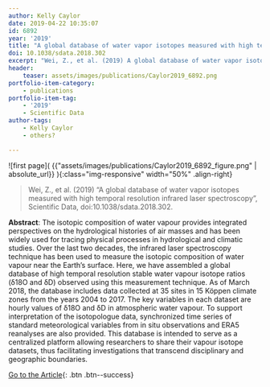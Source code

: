 ```yaml
---
author: Kelly Caylor
date: 2019-04-22 10:35:07
id: 6892
year: '2019'
title: "A global database of water vapor isotopes measured with high temporal resolution infrared laser spectroscopy"
doi: 10.1038/sdata.2018.302
excerpt: "Wei, Z., et al. (2019) A global database of water vapor isotopes measured with high temporal resolution infrared laser spectroscopy, Scientific Data, doi:10.1038/sdata.2018.302"
header:
    teaser: assets/images/publications/Caylor2019_6892.png
portfolio-item-category:
    - publications
portfolio-item-tag:
    - '2019'
    - Scientific Data
author-tags:
    - Kelly Caylor
    - others? 

---
```


![first page]( {{"assets/images/publications/Caylor2019_6892_figure.png" | absolute_url}} ){:class="img-responsive" width="50%" .align-right}


> Wei, Z., et al. (2019) “A global database of water vapor isotopes measured with high temporal resolution infrared laser spectroscopy”, Scientific Data, doi:10.1038/sdata.2018.302.


**Abstract**:
The isotopic composition of water vapour provides integrated perspectives on the hydrological histories of air masses and has been widely used for tracing physical processes in hydrological and climatic studies. Over the last two decades, the infrared laser spectroscopy technique has been used to measure the isotopic composition of water vapour near the Earth’s surface. Here, we have assembled a global database of high temporal resolution stable water vapour isotope ratios (δ18O and δD) observed using this measurement technique. As of March 2018, the database includes data collected at 35 sites in 15 Köppen climate zones from the years 2004 to 2017. The key variables in each dataset are hourly values of δ18O and δD in atmospheric water vapour. To support interpretation of the isotopologue data, synchronized time series of standard meteorological variables from in situ observations and ERA5 reanalyses are also provided. This database is intended to serve as a centralized platform allowing researchers to share their vapour isotope datasets, thus facilitating investigations that transcend disciplinary and geographic boundaries.


[Go to the Article](https://www.nature.com/articles/sdata2018302){: .btn .btn--success}